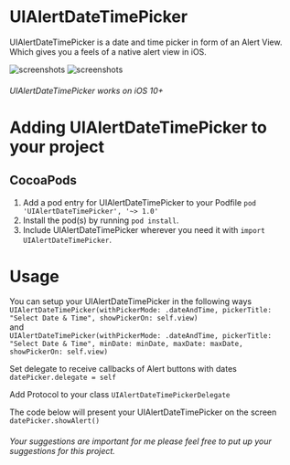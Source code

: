 # UIAlertDateTimePicker
UIAlertDateTimePicker is a date and time picker in form of an Alert View. Which gives you a feels of a native alert view in iOS.


![screenshots](https://user-images.githubusercontent.com/27779489/55546902-d1e20800-56ed-11e9-89ba-aa61147145ab.png)
![screenshots](https://user-images.githubusercontent.com/27779489/55546903-d1e20800-56ed-11e9-88c3-741f7bbd065b.png)

###### UIAlertDateTimePicker works on iOS 10+  


# Adding UIAlertDateTimePicker to your project
## CocoaPods
1. Add a pod entry for UIAlertDateTimePicker to your Podfile ```pod 'UIAlertDateTimePicker', '~> 1.0'```
2. Install the pod(s) by running ```pod install```.
3. Include UIAlertDateTimePicker wherever you need it with ```import UIAlertDateTimePicker```.

# Usage
You can setup your UIAlertDateTimePicker in the following ways  
```UIAlertDateTimePicker(withPickerMode: .dateAndTime, pickerTitle: "Select Date & Time", showPickerOn: self.view)```  
and  
```UIAlertDateTimePicker(withPickerMode: .dateAndTime, pickerTitle: "Select Date & Time", minDate: minDate, maxDate: maxDate, showPickerOn: self.view)```  

Set delegate to receive callbacks of Alert buttons with dates  
```datePicker.delegate = self```  
  
Add Protocol to your class ```UIAlertDateTimePickerDelegate```  
  
The code below will present your UIAlertDateTimePicker on the screen  
```datePicker.showAlert()```  


###### Your suggestions are important for me please feel free to put up your suggestions for this project.
